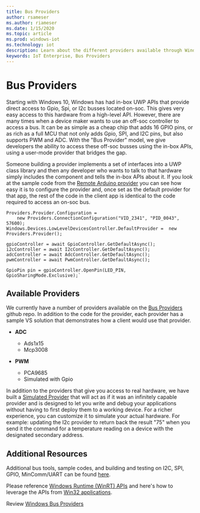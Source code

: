 ```yaml
---
title: Bus Providers
author: rsameser
ms.author: riameser
ms.date: 1/15/2020
ms.topic: article
ms.prod: windows-iot
ms.technology: iot
description: Learn about the different providers available through Windows 10 IoT Enterprise.
keywords: IoT Enterprise, Bus Providers
---
```


# Bus Providers
Starting with Windows 10, Windows has had in-box UWP APIs that provide direct access to Gpio, Spi, or I2c busses located on-soc. This gives very easy access to this hardware from a high-level API. However, there are many times when a device maker wants to use an off-soc controller to access a bus. It can be as simple as a cheap chip that adds 16 GPIO pins, or as rich as a full MCU that not only adds Gpio, SPI, and I2C pins, but also supports PWM and ADC. With the "Bus Provider" model, we give developers the ability to access these off-soc busses using the in-box APIs, using a user-mode provider that bridges the gap.

Someone building a provider implements a set of interfaces into a UWP class library and then any developer who wants to talk to that hardware simply includes the component and tells the in-box APIs about it. If you look at the sample code from the [Remote Arduino provider](https://github.com/ms-iot/BusProviders/tree/develop/Arduino) you can see how easy it is to configure the provider and, once set as the default provider for that app, the rest of the code in the client app is identical to the code required to access an on-soc bus.

```
Providers.Provider.Configuration =
    new Providers.ConnectionConfiguration("VID_2341", "PID_0043", 57600);
Windows.Devices.LowLevelDevicesController.DefaultProvider =  new Providers.Provider();

gpioController = await GpioController.GetDefaultAsync();
i2cController = await I2cController.GetDefaultAsync();
adcController = await AdcController.GetDefaultAsync();
pwmController = await PwmController.GetDefaultAsync();

GpioPin pin = gpioController.OpenPin(LED_PIN, GpioSharingMode.Exclusive);`
```

## Available Providers

We currently have a number of providers available on the [Bus Providers](https://github.com/ms-iot/BusProviders) github repo. In addition to the code for the provider, each provider has a sample VS solution that demonstrates how a client would use that provider.

- **ADC**
  - Ads1x15
  - Mcp3008

- **PWM**
  - PCA9685
  - Simulated with Gpio

In addition to the providers that give you access to real hardware, we have built a [Simulated Provider](https://github.com/ms-iot/BusProviders/tree/develop/SimulatedProvider) that will act as if it was an infinitely capable provider and is designed to let you write and debug your applications without having to first deploy them to a working device. For a richer experience, you can customize it to simulate your actual hardware. For example: updating the I2c provider to return back the result "75" when you send it the command for a temperature reading on a device with the designated secondary address.

## Additional Resources

Additional bus tools, sample codes, and building and testing on I2C, SPI, GPIO, MinComm/UART can be found [here](https://github.com/Microsoft/Windows-iotcore-samples/tree/develop/BusTools).

Please reference [Windows Runtime (WinRT) APIs](https://docs.microsoft.com/uwp/api/?view=winrt-19041&preserve-view=true) and here's how to leverage the APIs from [Win32 applications](https://blogs.windows.com/windowsdeveloper/2017/01/25/calling-windows-10-apis-desktop-application/).   

Review [Windows Bus Providers](https://docs.microsoft.com/en-us/uwp/api/windows.devices.pwm.provider?view=winrt-19041)

